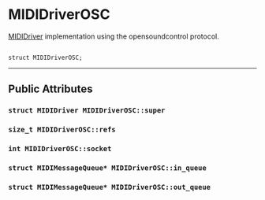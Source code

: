 # MIDIDriverOSC #
[MIDIDriver](struct_m_i_d_i_driver.md) implementation using the opensoundcontrol protocol.
```

struct MIDIDriverOSC;
```





---

## Public Attributes ##


### `struct MIDIDriver MIDIDriverOSC::super` ###


### `size_t MIDIDriverOSC::refs` ###


### `int MIDIDriverOSC::socket` ###


### `struct MIDIMessageQueue* MIDIDriverOSC::in_queue` ###


### `struct MIDIMessageQueue* MIDIDriverOSC::out_queue` ###